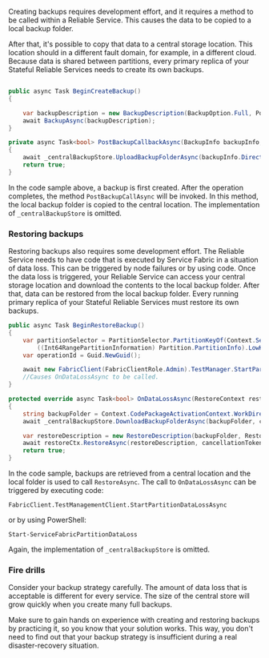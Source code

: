 


Creating backups requires development effort, and it requires a method to be called within a Reliable Service. This causes the data to be copied to a local backup folder.

After that, it's possible to copy that data to a central storage location. This location should in a different fault domain, for example, in a different cloud. Because data is shared between partitions, every primary replica of your Stateful Reliable Services needs to create its own backups.

``` csharp

public async Task BeginCreateBackup()
{

	var backupDescription = new BackupDescription(BackupOption.Full, PostBackupCallbackAsync);
	await BackupAsync(backupDescription);
}

private async Task<bool> PostBackupCallbackAsync(BackupInfo backupInfo, CancellationToken cancellationToken)
{
	await _centralBackupStore.UploadBackupFolderAsync(backupInfo.Directory, cancellationToken);
	return true;
}
```

In the code sample above, a backup is first created. After the operation completes, the method `PostBackupCallAsync` will be invoked. In this method, the local backup folder is copied to the central location. The implementation of ```_centralBackupStore``` is omitted.

### Restoring backups
Restoring backups also requires some development effort. The Reliable Service needs to have code that is executed by Service Fabric in a situation of data loss. This can be triggered by node failures or by using code. Once the data loss is triggered, your Reliable Service can access your central storage location and download the contents to the local backup folder. After that, data can be restored from the local backup folder. Every running primary replica of your Stateful Reliable Services must restore its own backups.

``` csharp
public async Task BeginRestoreBackup()
{
	var partitionSelector = PartitionSelector.PartitionKeyOf(Context.ServiceName,
		((Int64RangePartitionInformation) Partition.PartitionInfo).LowKey);
	var operationId = Guid.NewGuid();

	await new FabricClient(FabricClientRole.Admin).TestManager.StartPartitionDataLossAsync(operationId, partitionSelector, DataLossMode.FullDataLoss);
	//Causes OnDataLossAsync to be called.
}

protected override async Task<bool> OnDataLossAsync(RestoreContext restoreCtx, CancellationToken cancellationToken)
{
	string backupFolder = Context.CodePackageActivationContext.WorkDirectory;
	await _centralBackupStore.DownloadBackupFolderAsync(backupFolder, cancellationToken);

	var restoreDescription = new RestoreDescription(backupFolder, RestorePolicy.Force);
	await restoreCtx.RestoreAsync(restoreDescription, cancellationToken);
	return true;
}
```

In the code sample, backups are retrieved from a central location and the local folder is used to call `RestoreAsync`. The call to `OnDataLossAsync` can be triggered by executing code:

```FabricClient.TestManagementClient.StartPartitionDataLossAsync```

or by using PowerShell:

``` Start-ServiceFabricPartitionDataLoss ```

Again, the implementation of ```_centralBackupStore``` is omitted.

### Fire drills
Consider your backup strategy carefully. The amount of data loss that is acceptable is different for every service. The size of the central store will grow quickly when you create many full backups.

Make sure to gain hands on experience with creating and restoring backups by practicing it, so you know that your solution works. This way, you don't need to find out that your backup strategy is insufficient during a real disaster-recovery situation.
